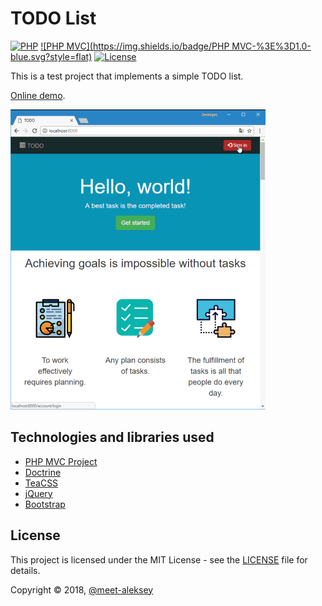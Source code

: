 # TODO List

[![PHP](https://img.shields.io/badge/PHP-%3E%3D7.0-blue.svg?style=flat)](http://php.net)
[![PHP MVC](https://img.shields.io/badge/PHP MVC-%3E%3D1.0-blue.svg?style=flat)](https://github.com/php-mvc-project/php-mvc)
[![License](https://img.shields.io/github/license/meet-aleksey/php-todolist.svg?style=flat)](LICENSE)

This is a test project that implements a simple TODO list.

[Online demo](http://todo---list.000webhostapp.com).

[![Preview](content/images/preview.gif)](http://todo---list.000webhostapp.com)

## Technologies and libraries used

* [PHP MVC Project](https://github.com/php-mvc-project/php-mvc)
* [Doctrine](https://www.doctrine-project.org/)
* [TeaCSS](http://teacss.org/)
* [jQuery](https://jquery.com/)
* [Bootstrap](https://getbootstrap.com/)

## License

This project is licensed under the MIT License - see the [LICENSE](LICENSE) file for details.

Copyright © 2018, [@meet-aleksey](https://github.com/meet-aleksey)